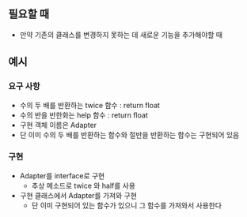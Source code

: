 ## 필요할 때
- 만약 기존의 클래스를 변경하지 못하는 데 새로운 기능을 추가해야할 때

## 예시

### 요구 사항
- 수의 두 배를 반환하는 twice 함수 : return float
- 수의 반을 반한화는 help 함수 : return float
- 구현 객체 이름은 Adapter
- 단 이미 수의 두 배를 반환하는 함수와 절반을 반환하는 함수는 구현되어 있음

### 구현
- Adapter를 interface로 구현
    - 추상 메소드로 twice 와 half를 사용
- 구현 클래스에서 Adapter를 가져와 구현
    - 단 이미 구현되어 있는 함수가 있으니 그 함수를 가져와서 사용한다
